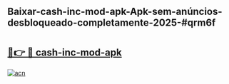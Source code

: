 ## Baixar-cash-inc-mod-apk-Apk-sem-anúncios-desbloqueado-completamente-2025-#qrm6f

# <h2><a href="https://ainizakaria.my?title=cash-inc-mod-apk&ref=20M">🔗👉 🔴 cash-inc-mod-apk</a></h2>

[![acn](https://github.com/user-attachments/assets/0f9c940e-d8b0-45ae-aac7-cd30a18b3e1c)](https://ainizakaria.my?title=cash-inc-mod-apk&ref=20M)

